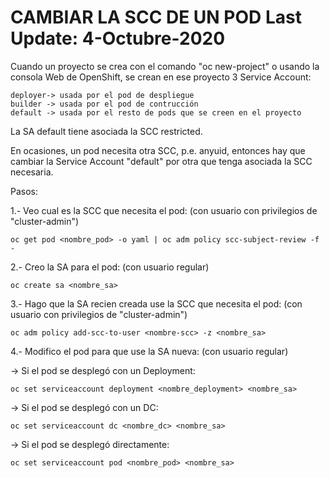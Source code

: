 
CAMBIAR LA SCC DE UN POD			Last Update: 4-Octubre-2020
========================

Cuando un proyecto se crea con el comando "oc new-project" o usando la consola Web de OpenShift, se crean en ese proyecto 
3 Service Account:

	deployer-> usada por el pod de despliegue
	builder -> usada por el pod de contrucción
	default -> usada por el resto de pods que se creen en el proyecto

La SA default tiene asociada la SCC restricted.

En ocasiones, un pod necesita otra SCC, p.e. anyuid, entonces hay que cambiar la Service Account "default" por otra que tenga asociada la SCC necesaria.

Pasos:

1.- Veo cual es la SCC que necesita el pod: (con usuario con privilegios de "cluster-admin")

	oc get pod <nombre_pod> -o yaml | oc adm policy scc-subject-review -f -

2.- Creo la SA para el pod: (con usuario regular)

	oc create sa <nombre_sa>

3.- Hago que la SA recien creada use la SCC que necesita el pod: (con usuario con privilegios de "cluster-admin")

	oc adm policy add-scc-to-user <nombre-scc> -z <nombre_sa>

4.- Modifico el pod para que use la SA nueva: (con usuario regular)

  -> Si el pod se desplegó con un Deployment:

	oc set serviceaccount deployment <nombre_deployment> <nombre_sa>

  -> Si el pod se desplegó con un DC:

	oc set serviceaccount dc <nombre_dc> <nombre_sa>

  -> Si el pod se desplegó directamente:

	oc set serviceaccount pod <nombre_pod> <nombre_sa>
